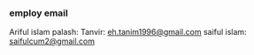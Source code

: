 ### employ email
Ariful islam palash: 
Tanvir: eh.tanim1996@gmail.com 
saiful islam: saifulcum2@gmail.com
